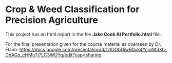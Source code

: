 # Crop & Weed Classification for Precision Agriculture
This project has an html report in the file **Jake Cook AI Portfolio.html** file.

For the final presentation given for the course material as overseen by Dr. Flann:
https://docs.google.com/presentation/d/1zlOObUiwR0ok4YcinNt3Xh-DpAGp_eHMuTl7LC3WUYg/edit?usp=sharing